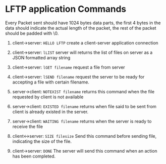 # LFTP application Commands

Every Packet sent should have 1024 bytes data parts, the first 4 bytes in the data
should indicate the actual length of the packet, the rest of the packet should be padded with \0.

1. client->server: `HELLO LFTP`
create a client-server application connection

2. client->server: `lLIST`
server will returns the list of files on server as a JSON formatted array string

3. client->server: `lGET filename`
request a file from server

4. client->server: `lSEND filename`
request the server to be ready for accepting a file with certain filename.

5. server->client: `NOTEXIST filename`
returns this command when the file requested by client is not available

6. server->client: `EXISTED filename`
returns when file said to be sent from client is already existed in the server.

7. server->client: `WAITING filename`
returns when the server is ready to receive the file

9. client<->server: `SIZE filesize`
Send this command before sending file, indicating the size of the file.

10. client->server: `DONE`
The server will send this command when an action has been completed.

